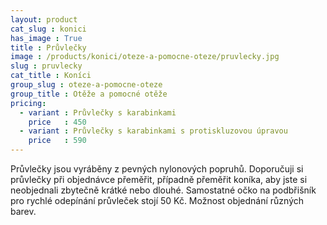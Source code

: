 ```yaml
---
layout: product
cat_slug : konici
has_image : True
title : Průvlečky
image : /products/konici/oteze-a-pomocne-oteze/pruvlecky.jpg
slug : pruvlecky
cat_title : Koníci
group_slug : oteze-a-pomocne-oteze
group_title : Otěže a pomocné otěže
pricing:
  - variant : Průvlečky s karabinkami
    price   : 450
  - variant : Průvlečky s karabinkami s protiskluzovou úpravou
    price   : 590
---
```


Průvlečky jsou vyráběny z pevných nylonových popruhů.
Doporučuji si průvlečky při objednávce přeměřit, případně přeměřit koníka, aby jste si neobjednali zbytečně krátké nebo dlouhé.
Samostatné očko na podbřišník pro rychlé odepínání průvleček stojí 50&nbsp;Kč.
Možnost objednání různých barev.

